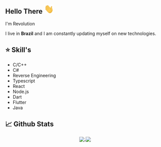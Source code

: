 <h2>Hello There <img src="https://raw.githubusercontent.com/ABSphreak/ABSphreak/master/gifs/Hi.gif" height="30px"></h2>

I'm Revolution

I live in **Brazil** and I am constantly updating myself on new technologies.

## ⭐ Skill's
  - C/C++
  - C#
  - Reverse Engineering
  - Typescript
  - React
  - Node.js
  - Dart
  - Flutter 
  - Java
  

## 📈 Github Stats

<p align="center">
  <a href="https://github.com/anuraghazra/github-readme-stats">
    <img
      align="center"
      src="https://github-readme-stats.vercel.app/api/top-langs/?username=irevolutiondev&layout=compact&theme=radical"
    />
  </a>
  <a href="https://github.com/anuraghazra/github-readme-stats">
    <img
      align="center"
      height="165"
      src="https://github-readme-stats.vercel.app/api?username=irevolutiondev&count_private=true&show_icons=true&custom_title=Github%20Status&hide=issues&theme=radical"
    />
  </a>
</p>
